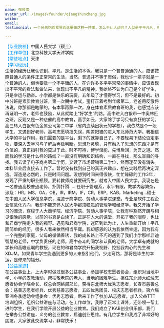 ```yaml
---
name: 强顺成
avatar_url: /images/founder/qiangshuncheng.jpg
weibo:
email:
testimonial: 一个兄弟抱着我哭着说要做这样一件事，怎么不让人动容？人就是平平凡凡，但在这平平凡凡中又赋予不平平凡凡的意义。不要因为感到如此渺小而无所作为，我们还是要脚踏实地在这世上走一遭，拼一把，在平凡的世界，活出平凡但独特的人生，平凡也是一种伟大，不一样的你，有不一样的精彩，也不枉此生。

---
```


  <font color=#0099ff>【毕业院校】</font>中国人民大学（硕士）  
  <font color=#0099ff>【工作单位】</font>北京科技大学天津学院  
  <font color=#0099ff>【常驻地点】</font>天津  
  <font color=#0099ff>【学习经历】</font>  
生活的经历让我认识到，平凡，是生活的本色。我只是一个普普通通的人，应该按照普通人的条件正正常常的生活，当然，普通并不等于庸俗，我也许一辈子就是一个普通的人，但也要做一个不平庸的人，在许许多多平平常常的事情中，应该表现出不平常的看法和做法来，体现出不平凡的精神。我始终不认为自己是个好学生，只是幸运与勤奋。小学都是快乐的玩耍，五年级了才懂得学习，但不是最好的。初中分班是素质教育分班，第一次期中考试，歪打正着考到年级第二，老爸用反激将法说，你那都是瞎蒙的，有本事再蒙一次。身在体育素质教育班的我，也感觉应该再证明一次，老师也鼓励，从此就踏上“好学生”的路。高中进入白银市一中奥林匹克班，反观又是一种悲催的高中教育，高手如云，大家除了学习只有疯狂的学习。高三转入白银有色金属公司第二中学（省内连续出状元的学校），我依然是个一般学生，又遇到好老师，高考志愿填报失误，阴差阳错的进入东北师范大学。我相信大学的平台作用，我们需要的是平台，剩下的就靠自己了。不要轻易下结论否定事物，要深入去学习与了解后再做判断。思想乃灵魂，只有融入了思想的东西才是有价值的，真正指引我的莫过于此。时不可待，博学储能，先博后渊，为吾之道。然而我的学习是什么样的路线？一直没有明确知识结构，一直在寻找，那么盲目的寻找。我去读了电子商务第二学历，又读了市场营销第二学位，然而迷茫没有消失。本科毕业后直接去工作了。暂时没有找到自己的真正兴趣点，想在实践后再决定深造。深造是必然的，只是时间问题。没想到时间来得很快，忙忙碌碌的工作3年，发现了严重的职业瓶颈，要转教师岗就要研究生。就考入中国人民大学。我现在是一名普通高校普通老师，扑腾扑腾……任职于管理系，水平有限，教学内容繁杂，涉及：HR，MS，OA，OB，IR，IRM，IF，CR，ERP，KAB，Marketing…硕士在中国人民大学信息学院，混迹于商学院、劳动人事学院课堂。专业是软件工程企业信息化方向，我却不能忘怀人民大学那顶呱呱的管理学和经济学。我又开始了学习的漂流，穿梭于人大商学院、经济学院、劳动人事学院，让我有种豁然开朗与相见恨晚的感觉，以前的书真是白读了。正是在人大的课堂，开拓了我的眼界，也让和君商学院走入我的视野。遇见和君商学院，迷茫到此为止，人生重新开始！平凡而简单的经历，很多人看来依然相当平庸。我却感恩的认为我依然幸运，因为我有一个完整的家庭，父母的循循善诱，我的成长路上不巧的遇到了我们小学那样启迪智慧的老师，中学负责任的老师，高中奋斗的同学和认真的老师，大学卓有成就的学长和高瞻远瞩的教授，现在的和君商学院开拓我视野、挖掘我内心的先生和XDJM。如果青年学生能遇到更多的人来指引他们，少走弯路，那将是毕生的幸运，是修来的福分。  
  <font color=#0099ff>【公益足迹】</font>   
  在公益事业上，上大学时做过很多公益事业，参加学校志愿者协会，组织对当地中学、小学的支教活动，帮扶敬老院的老人，当地的困难学生。担任东北师大红烛志愿者协会学院会长、校总会网络部部长，获得东北师大优秀志愿者，长春市慈善总会：慈善志愿者标兵、优秀慈善志愿者，五四优秀团员、校庆志愿者标兵，第六届亚洲冬季运动会组委会：优秀志愿者。后来工作了参加JA志愿者，加入公益TTT培训组织，组织公益讲座与活动。在工作单位，我除了正常上课外，还带领一帮上进的学生，在我们学院开展公益的创业教育。我们成立了KAB创业俱乐部，我们在举办公益讲座，义务的创业教育，启迪创业思维。有几位学生和我成了非常好的朋友，大家彼此交流学习，非常快乐！  